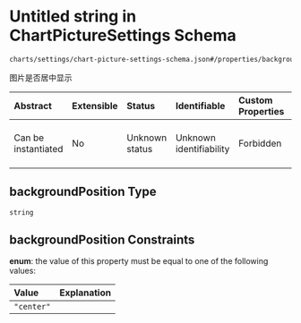 # Untitled string in ChartPictureSettings Schema

```txt
charts/settings/chart-picture-settings-schema.json#/properties/backgroundStyle/properties/backgroundPosition
```

图片是否居中显示

| Abstract            | Extensible | Status         | Identifiable            | Custom Properties | Additional Properties | Access Restrictions | Defined In                                                                                                               |
| :------------------ | :--------- | :------------- | :---------------------- | :---------------- | :-------------------- | :------------------ | :----------------------------------------------------------------------------------------------------------------------- |
| Can be instantiated | No         | Unknown status | Unknown identifiability | Forbidden         | Allowed               | none                | [chart-picture-settings-schema.json\*](../out/charts/settings/chart-picture-settings-schema.json "open original schema") |

## backgroundPosition Type

`string`

## backgroundPosition Constraints

**enum**: the value of this property must be equal to one of the following values:

| Value      | Explanation |
| :--------- | :---------- |
| `"center"` |             |
